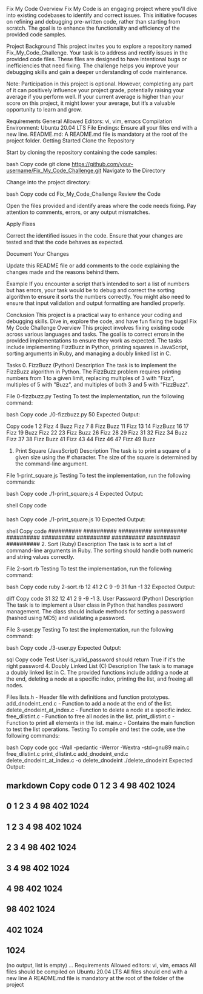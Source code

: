 Fix My Code
Overview
Fix My Code is an engaging project where you'll dive into existing codebases to identify and correct issues. This initiative focuses on refining and debugging pre-written code, rather than starting from scratch. The goal is to enhance the functionality and efficiency of the provided code samples.

Project Background
This project invites you to explore a repository named Fix_My_Code_Challenge. Your task is to address and rectify issues in the provided code files. These files are designed to have intentional bugs or inefficiencies that need fixing. The challenge helps you improve your debugging skills and gain a deeper understanding of code maintenance.

Note: Participation in this project is optional. However, completing any part of it can positively influence your project grade, potentially raising your average if you perform well. If your current average is higher than your score on this project, it might lower your average, but it’s a valuable opportunity to learn and grow.

Requirements
General
Allowed Editors: vi, vim, emacs
Compilation Environment: Ubuntu 20.04 LTS
File Endings: Ensure all your files end with a new line.
README.md: A README.md file is mandatory at the root of the project folder.
Getting Started
Clone the Repository

Start by cloning the repository containing the code samples:

bash
Copy code
git clone https://github.com/your-username/Fix_My_Code_Challenge.git
Navigate to the Directory

Change into the project directory:

bash
Copy code
cd Fix_My_Code_Challenge
Review the Code

Open the files provided and identify areas where the code needs fixing. Pay attention to comments, errors, or any output mismatches.

Apply Fixes

Correct the identified issues in the code. Ensure that your changes are tested and that the code behaves as expected.

Document Your Changes

Update this README file or add comments to the code explaining the changes made and the reasons behind them.

Example
If you encounter a script that’s intended to sort a list of numbers but has errors, your task would be to debug and correct the sorting algorithm to ensure it sorts the numbers correctly. You might also need to ensure that input validation and output formatting are handled properly.

Conclusion
This project is a practical way to enhance your coding and debugging skills. Dive in, explore the code, and have fun fixing the bugs!
Fix My Code Challenge
Overview
This project involves fixing existing code across various languages and tasks. The goal is to correct errors in the provided implementations to ensure they work as expected. The tasks include implementing FizzBuzz in Python, printing squares in JavaScript, sorting arguments in Ruby, and managing a doubly linked list in C.

Tasks
0. FizzBuzz (Python)
Description
The task is to implement the FizzBuzz algorithm in Python. The FizzBuzz problem requires printing numbers from 1 to a given limit, replacing multiples of 3 with "Fizz", multiples of 5 with "Buzz", and multiples of both 3 and 5 with "FizzBuzz".

File
0-fizzbuzz.py
Testing
To test the implementation, run the following command:

bash
Copy code
./0-fizzbuzz.py 50
Expected Output:

Copy code
1 2 Fizz 4 Buzz Fizz 7 8 Fizz Buzz 11 Fizz 13 14 FizzBuzz 16 17 Fizz 19 Buzz Fizz 22 23 Fizz Buzz 26 Fizz 28 29 Fizz 31 32 Fizz 34 Buzz Fizz 37 38 Fizz Buzz 41 Fizz 43 44 Fizz 46 47 Fizz 49 Buzz
1. Print Square (JavaScript)
Description
The task is to print a square of a given size using the # character. The size of the square is determined by the command-line argument.

File
1-print_square.js
Testing
To test the implementation, run the following commands:

bash
Copy code
./1-print_square.js 4
Expected Output:

shell
Copy code
####
####
####
####
bash
Copy code
./1-print_square.js 10
Expected Output:

shell
Copy code
##########
##########
##########
##########
##########
##########
##########
##########
##########
##########
2. Sort (Ruby)
Description
The task is to sort a list of command-line arguments in Ruby. The sorting should handle both numeric and string values correctly.

File
2-sort.rb
Testing
To test the implementation, run the following command:

bash
Copy code
ruby 2-sort.rb 12 41 2 C 9 -9 31 fun -1 32
Expected Output:

diff
Copy code
31
32
12
41
2
9
-9
-1
3. User Password (Python)
Description
The task is to implement a User class in Python that handles password management. The class should include methods for setting a password (hashed using MD5) and validating a password.

File
3-user.py
Testing
To test the implementation, run the following command:

bash
Copy code
./3-user.py
Expected Output:

sql
Copy code
Test User
is_valid_password should return True if it's the right password
4. Doubly Linked List (C)
Description
The task is to manage a doubly linked list in C. The provided functions include adding a node at the end, deleting a node at a specific index, printing the list, and freeing all nodes.

Files
lists.h - Header file with definitions and function prototypes.
add_dnodeint_end.c - Function to add a node at the end of the list.
delete_dnodeint_at_index.c - Function to delete a node at a specific index.
free_dlistint.c - Function to free all nodes in the list.
print_dlistint.c - Function to print all elements in the list.
main.c - Contains the main function to test the list operations.
Testing
To compile and test the code, use the following commands:

bash
Copy code
gcc -Wall -pedantic -Werror -Wextra -std=gnu89 main.c free_dlistint.c print_dlistint.c add_dnodeint_end.c delete_dnodeint_at_index.c -o delete_dnodeint
./delete_dnodeint
Expected Output:

markdown
Copy code
0
1
2
3
4
98
402
1024
-----------------
0
1
2
3
4
98
402
1024
-----------------
1
2
3
4
98
402
1024
-----------------
2
3
4
98
402
1024
-----------------
3
4
98
402
1024
-----------------
4
98
402
1024
-----------------
98
402
1024
-----------------
402
1024
-----------------
1024
-----------------
(no output, list is empty)
...
Requirements
Allowed editors: vi, vim, emacs
All files should be compiled on Ubuntu 20.04 LTS
All files should end with a new line
A README.md file is mandatory at the root of the folder of the project
